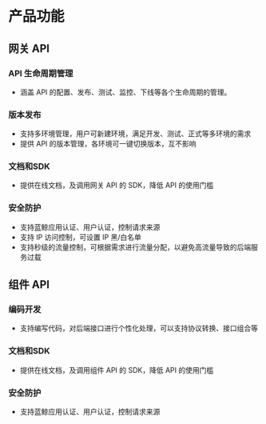 # 产品功能

## 网关 API

### API 生命周期管理
- 涵盖 API 的配置、发布、测试、监控、下线等各个生命周期的管理。

### 版本发布
- 支持多环境管理，用户可新建环境，满足开发、测试、正式等多环境的需求
- 提供 API 的版本管理，各环境可一键切换版本，互不影响

### 文档和SDK
- 提供在线文档，及调用网关 API 的 SDK，降低 API 的使用门槛

### 安全防护
- 支持蓝鲸应用认证、用户认证，控制请求来源
- 支持 IP 访问控制，可设置 IP 黑/白名单
- 支持秒级的流量控制，可根据需求进行流量分配，以避免高流量导致的后端服务过载

## 组件 API

### 编码开发
- 支持编写代码，对后端接口进行个性化处理，可以支持协议转换、接口组合等

### 文档和SDK
- 提供在线文档，及调用组件 API 的 SDK，降低 API 的使用门槛

### 安全防护
- 支持蓝鲸应用认证、用户认证，控制请求来源
